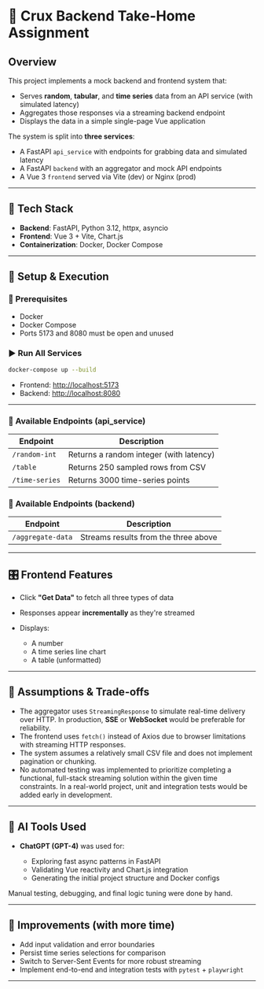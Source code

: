 # 🧪 Crux Backend Take-Home Assignment

## Overview

This project implements a mock backend and frontend system that:

- Serves **random**, **tabular**, and **time series** data from an API service (with simulated latency)
- Aggregates those responses via a streaming backend endpoint
- Displays the data in a simple single-page Vue application

The system is split into **three services**:

- A FastAPI `api_service` with endpoints for grabbing data and simulated latency
- A FastAPI `backend` with an aggregator and mock API endpoints
- A Vue 3 `frontend` served via Vite (dev) or Nginx (prod)

---

## 🧰 Tech Stack

- **Backend**: FastAPI, Python 3.12, httpx, asyncio
- **Frontend**: Vue 3 + Vite, Chart.js
- **Containerization**: Docker, Docker Compose

---

## 🚀 Setup & Execution

### 🐳 Prerequisites

- Docker
- Docker Compose
- Ports 5173 and 8080 must be open and unused

### ▶️ Run All Services

```bash
docker-compose up --build
```

- Frontend: [http://localhost:5173](http://localhost:5173)
- Backend: [http://localhost:8080](http://localhost:8080)

---

### 🔌 Available Endpoints (api_service)

| Endpoint       | Description                             |
| -------------- | --------------------------------------- |
| `/random-int`  | Returns a random integer (with latency) |
| `/table`       | Returns 250 sampled rows from CSV       |
| `/time-series` | Returns 3000 time-series points         |

### 🔌 Available Endpoints (backend)

| Endpoint          | Description                          |
| ----------------- | ------------------------------------ |
| `/aggregate-data` | Streams results from the three above |

---

## 🎛️ Frontend Features

- Click **"Get Data"** to fetch all three types of data
- Responses appear **incrementally** as they're streamed
- Displays:

  - A number
  - A time series line chart
  - A table (unformatted)

---

## 🧠 Assumptions & Trade-offs

- The aggregator uses `StreamingResponse` to simulate real-time delivery over HTTP.
  In production, **SSE** or **WebSocket** would be preferable for reliability.
- The frontend uses `fetch()` instead of Axios due to browser limitations with streaming HTTP responses.
- The system assumes a relatively small CSV file and does not implement pagination or chunking.
- No automated testing was implemented to prioritize completing a functional, full-stack streaming solution within the given time constraints. In a real-world project, unit and integration tests would be added early in development.

---

## 🤖 AI Tools Used

- **ChatGPT (GPT-4)** was used for:

  - Exploring fast async patterns in FastAPI
  - Validating Vue reactivity and Chart.js integration
  - Generating the initial project structure and Docker configs

Manual testing, debugging, and final logic tuning were done by hand.

---

## 🧪 Improvements (with more time)

- Add input validation and error boundaries
- Persist time series selections for comparison
- Switch to Server-Sent Events for more robust streaming
- Implement end-to-end and integration tests with `pytest` + `playwright`

---

